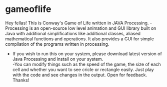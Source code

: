 # gameoflife
Hey fellas!
This is Conway's Game of Life written in JAVA Processing.
-Processing is an open-source low level animation and GUI library built on Java with additional simplifications like additional classes, aliased mathematical functions and operations. It also provides a GUI for simple compilation of the programs written in processing.
- If you wish to run this on your system, please download latest version of Java Processing and install on your system.  
-You can modify things such as the speed of the game, the size of each cell and whether you want to see cricle or rectangle easily. Just play with the code and see changes in the output.
Open for feedback.
Thanks!
